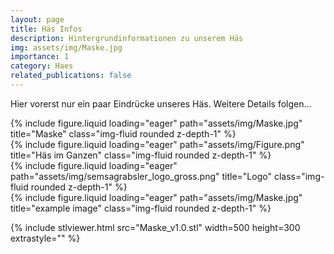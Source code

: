```yaml
---
layout: page
title: Häs Infos
description: Hintergrundinformationen zu unserem Häs
img: assets/img/Maske.jpg
importance: 1
category: Haes
related_publications: false
---
```


Hier vorerst nur ein paar Eindrücke unseres Häs.
Weitere Details folgen...

<div class="row">
    <div class="col-sm mt-3 mt-md-0">
        {% include figure.liquid loading="eager" path="assets/img/Maske.jpg" title="Maske" class="img-fluid rounded z-depth-1" %}
    </div>
    <div class="col-sm mt-3 mt-md-0">
        {% include figure.liquid loading="eager" path="assets/img/Figure.png" title="Häs im Ganzen" class="img-fluid rounded z-depth-1" %}
    </div>
    <div class="col-sm mt-3 mt-md-0">
        {% include figure.liquid loading="eager" path="assets/img/semsagrabsler_logo_gross.png" title="Logo" class="img-fluid rounded z-depth-1" %}
    </div>
</div>

<div class="row">
    <div class="col-sm mt-3 mt-md-0">
        {% include figure.liquid loading="eager" path="assets/img/Maske.jpg" title="example image" class="img-fluid rounded z-depth-1" %}
    </div>
</div>

{% include stlviewer.html src="Maske_v1.0.stl" width=500 height=300 extrastyle="" %}
